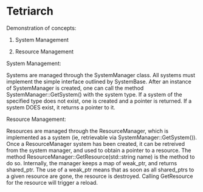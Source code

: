 # Tetriarch

Demonstration of concepts:

1) System Management

2) Resource Management

System Management:

Systems are managed through the SystemManager class. All systems must implement the simple interface outlined by SystemBase. After an instance of SystemManager is created, one can call the method SystemManager::GetSystem<Type>() with the system type. If a system of the specified type does not exist, one is created and a pointer is returned. If a system DOES exist, it returns a pointer to it.

Resource Management:

Resources are managed through the ResourceManager, which is implemented as a system (ie, retrievable via SystemManager::GetSystem<ResourceManager>()). Once a ResourceManager system has been created, it can be retreived from the system manager, and used to obtain a pointer to a resource. The method ResourceManager::GetResource<Type>(std::string name) is the method to do so. Internally, the manager keeps a map of weak_ptr<ResourceBase>, and returns shared_ptr<ResourceType>. The use of a weak_ptr means that as soon as all shared_ptrs to a given resource are gone, the resource is destroyed. Calling GetResource for the resource will trigger a reload.